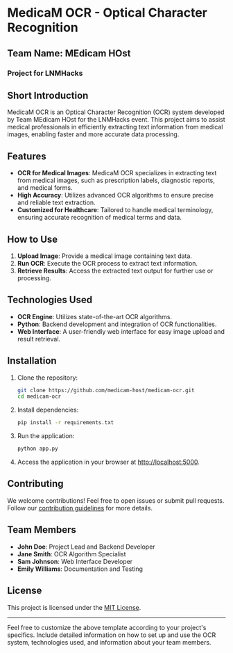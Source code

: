 # MedicaM OCR - Optical Character Recognition

## Team Name: MEdicam HOst
### Project for LNMHacks

## Short Introduction
MedicaM OCR is an Optical Character Recognition (OCR) system developed by Team MEdicam HOst for the LNMHacks event. This project aims to assist medical professionals in efficiently extracting text information from medical images, enabling faster and more accurate data processing.

## Features
- **OCR for Medical Images**: MedicaM OCR specializes in extracting text from medical images, such as prescription labels, diagnostic reports, and medical forms.
- **High Accuracy**: Utilizes advanced OCR algorithms to ensure precise and reliable text extraction.
- **Customized for Healthcare**: Tailored to handle medical terminology, ensuring accurate recognition of medical terms and data.

## How to Use
1. **Upload Image**: Provide a medical image containing text data.
2. **Run OCR**: Execute the OCR process to extract text information.
3. **Retrieve Results**: Access the extracted text output for further use or processing.

## Technologies Used
- **OCR Engine**: Utilizes state-of-the-art OCR algorithms.
- **Python**: Backend development and integration of OCR functionalities.
- **Web Interface**: A user-friendly web interface for easy image upload and result retrieval.

## Installation
1. Clone the repository:
   ```bash
   git clone https://github.com/medicam-host/medicam-ocr.git
   cd medicam-ocr
   ```

2. Install dependencies:
   ```bash
   pip install -r requirements.txt
   ```

3. Run the application:
   ```bash
   python app.py
   ```

4. Access the application in your browser at [http://localhost:5000](http://localhost:5000).

## Contributing
We welcome contributions! Feel free to open issues or submit pull requests. Follow our [contribution guidelines](CONTRIBUTING.md) for more details.

## Team Members
- **John Doe**: Project Lead and Backend Developer
- **Jane Smith**: OCR Algorithm Specialist
- **Sam Johnson**: Web Interface Developer
- **Emily Williams**: Documentation and Testing

## License
This project is licensed under the [MIT License](LICENSE).

---

Feel free to customize the above template according to your project's specifics. Include detailed information on how to set up and use the OCR system, technologies used, and information about your team members.
